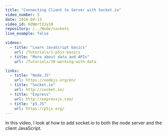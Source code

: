 ```yaml
---
title: "Connecting Client to Server with Socket.io"
video_number: 3
date: 2016-04-13
video_id: HZWmrt3Jy10
repository: /../Node/sockets
live_example: false

videos:
  - title: "Learn JavaScript basics"
    url: /Tutorials/1-p5js-basics
  - title: "More about data and APIs"
    url: /Tutorials/10-working-with-data

links:
  - title: "Node.JS" 
    url: https://nodejs.org/en/
  - title: "Socket.io"
    url: http://socket.io/
  - title: "Express" 
    url: http://expressjs.com/
  - title: "p5.JS"
    url: https://p5js.org/
---
```


In this video, I look at how to add socket.io to both the node server and the client JavaScript.
